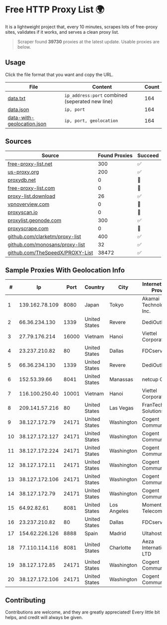 
# Free HTTP Proxy List 🌍

It is a lightweight project that, every 10 minutes, scrapes lots of free-proxy sites, validates if it works, and serves a clean proxy list.


> Scraper found **39730** proxies at the latest update. Usable proxies are below.

## Usage

Click the file format that you want and copy the URL.


|File|Content|Count|
|----|-------|-----|
|[data.txt](https://raw.githubusercontent.com/themiralay/Proxy-List-World/master/data.txt)|`ip_address:port` combined (seperated new line)|164|
|[data.json](https://raw.githubusercontent.com/themiralay/Proxy-List-World/master/data.json)|`ip, port`|164|
|[data-with-geolocation.json](https://raw.githubusercontent.com/themiralay/Proxy-List-World/master/data-with-geolocation.json)|`ip, port, geolocation`|164|

## Sources

|Source|Found Proxies|Succeed|
|------|-------------|-------|
|[free-proxy-list.net](https://free-proxy-list.net)|300|✅|
|[us-proxy.org](https://www.us-proxy.org)|200|✅|
|[proxydb.net](http://proxydb.net)|0|🚫|
|[free-proxy-list.com](https://free-proxy-list.com/?page=&port=&type%5B%5D=http&type%5B%5D=https&up_time=0&search=Search)|0|🚫|
|[proxy-list.download](https://www.proxy-list.download/HTTP)|26|✅|
|[vpnoverview.com](https://vpnoverview.com/privacy/anonymous-browsing/free-proxy-servers)|0|🚫|
|[proxyscan.io](https://www.proxyscan.io)|0|🚫|
|[proxylist.geonode.com](https://proxylist.geonode.com/api/proxy-list?limit=300&page=1&sort_by=lastChecked&sort_type=desc&protocols=http,https)|300|✅|
|[proxyscrape.com](https://api.proxyscrape.com/v2/?request=displayproxies&protocol=http&timeout=10000&country=all&ssl=all&anonymity=all)|0|🚫|
|[github.com/clarketm/proxy-list](https://raw.githubusercontent.com/clarketm/proxy-list/master/proxy-list-raw.txt)|400|✅|
|[github.com/monosans/proxy-list](https://raw.githubusercontent.com/monosans/proxy-list/main/proxies/http.txt)|32|✅|
|[github.com/TheSpeedX/PROXY-List](https://raw.githubusercontent.com/TheSpeedX/PROXY-List/master/http.txt)|38472|✅|


## Sample Proxies With Geolocation Info

|#|Ip|Port|Country|City|Internet Service Provider|
|-|--|----|-------|----|-------------------------|
|1|139.162.78.109|8080|Japan|Tokyo|Akamai Technologies, Inc.|
|2|66.36.234.130|1339|United States|Revere|DediOutlet, LLC|
|3|27.79.176.214|16000|Vietnam|Hanoi|Viettel Corporation|
|4|23.237.210.82|80|United States|Dallas|FDCservers.net|
|5|66.36.234.130|1339|United States|Revere|DediOutlet, LLC|
|6|152.53.39.66|8041|United States|Manassas|netcup GmbH|
|7|116.100.250.40|10001|Vietnam|Hanoi|Viettel Corporation|
|8|209.141.57.216|80|United States|Las Vegas|FranTech Solutions|
|9|38.127.172.79|24171|United States|Washington|Cogent Communications|
|10|38.127.172.127|24171|United States|Washington|Cogent Communications|
|11|38.127.172.224|24171|United States|Washington|Cogent Communications|
|12|38.127.172.11|24171|United States|Washington|Cogent Communications|
|13|38.127.172.106|24171|United States|Washington|Cogent Communications|
|14|38.127.172.79|24171|United States|Washington|Cogent Communications|
|15|64.92.82.61|8081|United States|Los Angeles|Momentum Telecom, Inc.|
|16|23.237.210.82|80|United States|Dallas|FDCservers.net|
|17|154.62.226.126|8888|Spain|Madrid|Ultahost, Inc.|
|18|77.110.114.116|8081|United States|Charlotte|Aeza International LTD|
|19|38.127.172.85|24171|United States|Washington|Cogent Communications|
|20|38.127.172.106|24171|United States|Washington|Cogent Communications|



## Contributing

Contributions are welcome, and they are greatly appreciated! Every
little bit helps, and credit will always be given.

